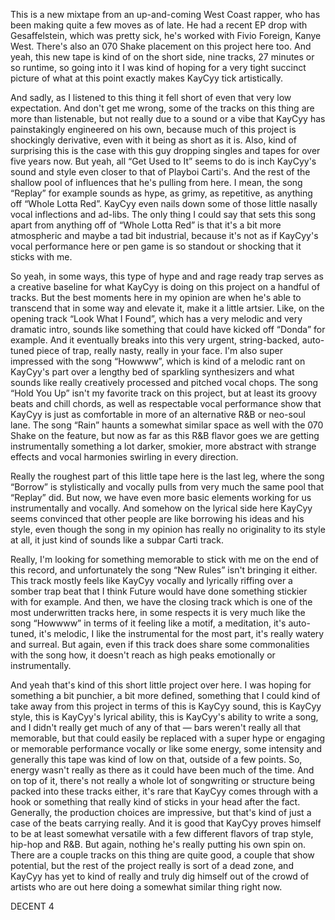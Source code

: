 This is a new mixtape from an up-and-coming West Coast rapper, who has been making quite a few moves as of late. He had a recent EP drop with Gesaffelstein, which was pretty sick, he's worked with Fivio Foreign, Kanye West. There's also an 070 Shake placement on this project here too. And yeah, this new tape is kind of on the short side, nine tracks, 27 minutes or so runtime, so going into it I was kind of hoping for a very tight succinct picture of what at this point exactly makes KayCyy tick artistically.

And sadly, as I listened to this thing it fell short of even that very low expectation. And don't get me wrong, some of the tracks on this thing are more than listenable, but not really due to a sound or a vibe that KayCyy has painstakingly engineered on his own, because much of this project is shockingly derivative, even with it being as short as it is. Also, kind of surprising this is the case with this guy dropping singles and tapes for over five years now. But yeah, all “Get Used to It” seems to do is inch KayCyy's sound and style even closer to that of Playboi Carti's. And the rest of the shallow pool of influences that he's pulling from here. I mean, the song “Replay” for example sounds as hype, as grimy, as repetitive, as anything off “Whole Lotta Red”. KayCyy even nails down some of those little nasally vocal inflections and ad-libs. The only thing I could say that sets this song apart from anything off of “Whole Lotta Red” is that it's a bit more atmospheric and maybe a tad bit industrial, because it's not as if KayCyy's vocal performance here or pen game is so standout or shocking that it sticks with me.

So yeah, in some ways, this type of hype and and rage ready trap serves as a creative baseline for what KayCyy is doing on this project on a handful of tracks. But the best moments here in my opinion are when he's able to transcend that in some way and elevate it, make it a little artsier. Like, on the opening track “Look What I Found”, which has a very melodic and very dramatic intro, sounds like something that could have kicked off “Donda” for example. And it eventually breaks into this very urgent, string-backed, auto-tuned piece of trap, really nasty, really in your face. I'm also super impressed with the song “Howwww”, which is kind of a melodic rant on KayCyy's part over a lengthy bed of sparkling synthesizers and what sounds like really creatively processed and pitched vocal chops. The song “Hold You Up” isn't my favorite track on this project, but at least its groovy beats and chill chords, as well as respectable vocal performance show that KayCyy is just as comfortable in more of an alternative R&B or neo-soul lane. The song “Rain” haunts a somewhat similar space as well with the 070 Shake on the feature, but now as far as this R&B flavor goes we are getting instrumentally something a lot darker, smokier, more abstract with strange effects and vocal harmonies swirling in every direction.

Really the roughest part of this little tape here is the last leg, where the song “Borrow” is stylistically and vocally pulls from very much the same pool that “Replay” did. But now, we have even more basic elements working for us instrumentally and vocally. And somehow on the lyrical side here KayCyy seems convinced that other people are like borrowing his ideas and his style, even though the song in my opinion has really no originality to its style at all, it just kind of sounds like a subpar Carti track.

Really, I'm looking for something memorable to stick with me on the end of this record, and unfortunately the song “New Rules” isn't bringing it either. This track mostly feels like KayCyy vocally and lyrically riffing over a somber trap beat that I think Future would have done something stickier with for example. And then, we have the closing track which is one of the most underwritten tracks here, in some respects it is very much like the song “Howwww” in terms of it feeling like a motif, a meditation, it's auto-tuned, it's melodic, I like the instrumental for the most part, it's really watery and surreal. But again, even if this track does share some commonalities with the song how, it doesn't reach as high peaks emotionally or instrumentally.

And yeah that's kind of this short little project over here. I was hoping for something a bit punchier, a bit more defined, something that I could kind of take away from this project in terms of this is KayCyy sound, this is KayCyy style, this is KayCyy's lyrical ability, this is KayCyy's ability to write a song, and I didn't really get much of any of that — bars weren't really all that memorable, but that could easily be replaced with a super hype or engaging or memorable performance vocally or like some energy, some intensity and generally this tape was kind of low on that, outside of a few points. So, energy wasn't really as there as it could have been much of the time. And on top of it, there's not really a whole lot of songwriting or structure being packed into these tracks either, it's rare that KayCyy comes through with a hook or something that really kind of sticks in your head after the fact. Generally, the production choices are impressive, but that's kind of just a case of the beats carrying really. And it is good that KayCyy proves himself to be at least somewhat versatile with a few different flavors of trap style, hip-hop and R&B. But again, nothing he's really putting his own spin on. There are a couple tracks on this thing are quite good, a couple that show potential, but the rest of the project really is sort of a dead zone, and KayCyy has yet to kind of really and truly dig himself out of the crowd of artists who are out here doing a somewhat similar thing right now.

DECENT 4
